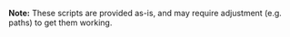 **Note:** These scripts are provided as-is, and may require adjustment (e.g. paths) to get them working.
